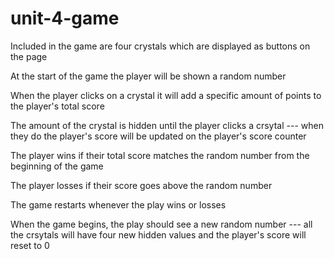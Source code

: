 # unit-4-game
Included in the game are four crystals which are displayed as buttons on the page

At the start of the game the player will be shown a random number

When the player clicks on a crystal it will add a specific amount of points to the player's total score

The amount of the crystal is hidden until the player clicks a crsytal --- when they do the player's score will be updated on the player's score counter

The player wins if their total score matches the random number from the beginning of the game

The player losses if their score goes above the random number

The game restarts whenever the play wins or losses

When the game begins, the play should see a new random number --- all the crsytals will have four new hidden values and the player's score will reset to 0